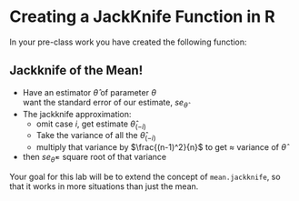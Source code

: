 # Creating a JackKnife Function in R



In your pre-class work you have created the following function: 


## Jackknife of the Mean!

- Have an estimator $\hat{\theta}$ of parameter $\theta$  
  want the standard error of our estimate, $se_{\hat{\theta}}$
- The jackknife approximation:
    + omit case $i$, get estimate $\hat{\theta}_{(-i)}$
    + Take the variance of all the $\hat{\theta}_{(-i)}$
    + multiply that variance by $\frac{(n-1)^2}{n}$ to get $\approx$ variance of $\hat{\theta}$
- then $se_{\hat{\theta}}=$ square root of that variance



Your goal for this lab will be to extend the concept of `mean.jackknife`, so that it works in more situations than just the mean. 